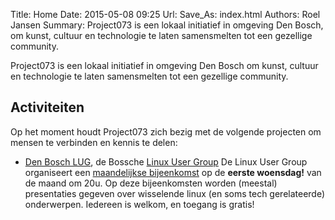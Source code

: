 Title: Home
Date: 2015-05-08 09:25
Url: 
Save_As: index.html
Authors: Roel Jansen
Summary: Project073 is een lokaal initiatief in omgeving Den Bosch, om kunst, cultuur en technologie te laten samensmelten tot een gezellige community.

Project073 is een lokaal initiatief in omgeving Den Bosch om kunst, cultuur en technologie te laten samensmelten tot een gezellige community.

## Activiteiten

Op het moment houdt Project073 zich bezig met de volgende projecten om mensen te verbinden en kennis te delen:

* [Den Bosch LUG](http://lug.project073.nl), de Bossche [Linux User Group](http://nl.wikipedia.org/wiki/Linux_Users_Group)
  De Linux User Group organiseert een [maandelijkse bijeenkomst](http://lug.project073.nl/Bijeenkomsten) op de **eerste woensdag!**
   van de maand om 20u.
   Op deze bijeenkomsten worden (meestal) presentaties gegeven over wisselende
   linux (en soms tech gerelateerde) onderwerpen.
   Iedereen is welkom, en toegang is gratis!

